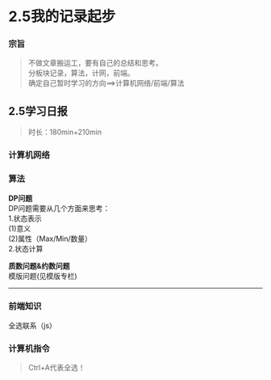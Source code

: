 # 2.5我的记录起步
### 宗旨
> 不做文章搬运工，要有自己的总结和思考。<br>
> 分板块记录，算法，计网，前端。<br>
> 确定自己暂时学习的方向==>计算机网络/前端/算法
## 2.5学习日报
> 时长：180min+210min
### 计算机网络

### 算法
**DP问题**<br>
DP问题需要从几个方面来思考：<br>
1.状态表示<br>
(1)意义<br>
(2)属性（Max/Min/数量）<br>
2.状态计算<br>

**质数问题&约数问题**<br>
模版问题(见模版专栏)<br>
****
### 前端知识
全选联系（js）<br>
### 计算机指令
> Ctrl+A代表全选！
